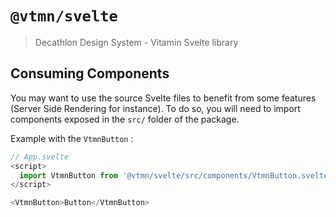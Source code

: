 # `@vtmn/svelte`

> Decathlon Design System - Vitamin Svelte library

## Consuming Components

You may want to use the source Svelte files to benefit from some features (Server Side Rendering for instance). To do so, you will need to import components exposed in the `src/` folder of the package.

Example with the `VtmnButton` :

```js
// App.svelte
<script>
  import VtmnButton from '@vtmn/svelte/src/components/VtmnButton.svelte';
</script>

<VtmnButton>Button</VtmnButton>
```
